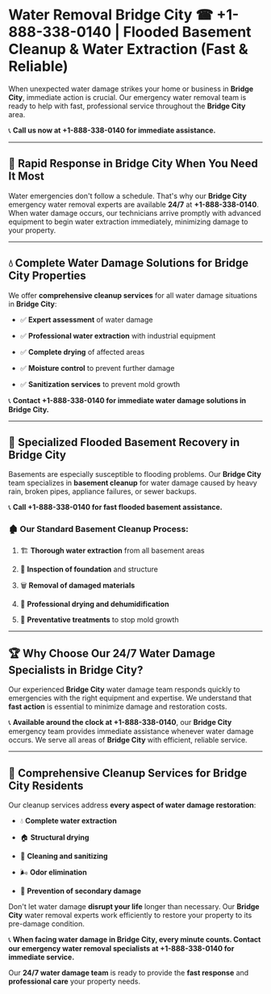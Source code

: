 # Water Removal Bridge City ☎ +1-888-338-0140 | Flooded Basement Cleanup & Water Extraction (Fast & Reliable)

When unexpected water damage strikes your home or business in **Bridge City**, immediate action is crucial. Our emergency water removal team is ready to help with fast, professional service throughout the **Bridge City** area. 

📞 **Call us now at +1-888-338-0140 for immediate assistance.**
---
## 🚀 Rapid Response in Bridge City When You Need It Most
Water emergencies don't follow a schedule. That's why our **Bridge City** emergency water removal experts are available **24/7** at **+1-888-338-0140**. When water damage occurs, our technicians arrive promptly with advanced equipment to begin water extraction immediately, minimizing damage to your property.
---
## 💧 Complete Water Damage Solutions for Bridge City Properties
We offer **comprehensive cleanup services** for all water damage situations in **Bridge City**:
- ✅ **Expert assessment** of water damage  
- ✅ **Professional water extraction** with industrial equipment  
- ✅ **Complete drying** of affected areas  
- ✅ **Moisture control** to prevent further damage  
- ✅ **Sanitization services** to prevent mold growth  
📞 **Contact +1-888-338-0140 for immediate water damage solutions in Bridge City.**
---
## 🌊 Specialized Flooded Basement Recovery in Bridge City
Basements are especially susceptible to flooding problems. Our **Bridge City** team specializes in **basement cleanup** for water damage caused by heavy rain, broken pipes, appliance failures, or sewer backups. 
📞 **Call +1-888-338-0140 for fast flooded basement assistance.**
### 🏚️ Our Standard Basement Cleanup Process:
1. 🏗️ **Thorough water extraction** from all basement areas  
2. 🔎 **Inspection of foundation** and structure  
3. 🗑️ **Removal of damaged materials**  
4. 💨 **Professional drying and dehumidification**  
5. 🚫 **Preventative treatments** to stop mold growth  
---
## 🏆 Why Choose Our 24/7 Water Damage Specialists in Bridge City?
Our experienced **Bridge City** water damage team responds quickly to emergencies with the right equipment and expertise. We understand that **fast action** is essential to minimize damage and restoration costs.
📞 **Available around the clock at +1-888-338-0140**, our **Bridge City** emergency team provides immediate assistance whenever water damage occurs. We serve all areas of **Bridge City** with efficient, reliable service.
---
## 🧹 Comprehensive Cleanup Services for Bridge City Residents
Our cleanup services address **every aspect of water damage restoration**:
- 💧 **Complete water extraction**  
- 🏠 **Structural drying**  
- 🧼 **Cleaning and sanitizing**  
- 🌬️ **Odor elimination**  
- 🚫 **Prevention of secondary damage**  
Don't let water damage **disrupt your life** longer than necessary. Our **Bridge City** water removal experts work efficiently to restore your property to its pre-damage condition.
📞 **When facing water damage in Bridge City, every minute counts. Contact our emergency water removal specialists at +1-888-338-0140 for immediate service.**
Our **24/7 water damage team** is ready to provide the **fast response** and **professional care** your property needs.
